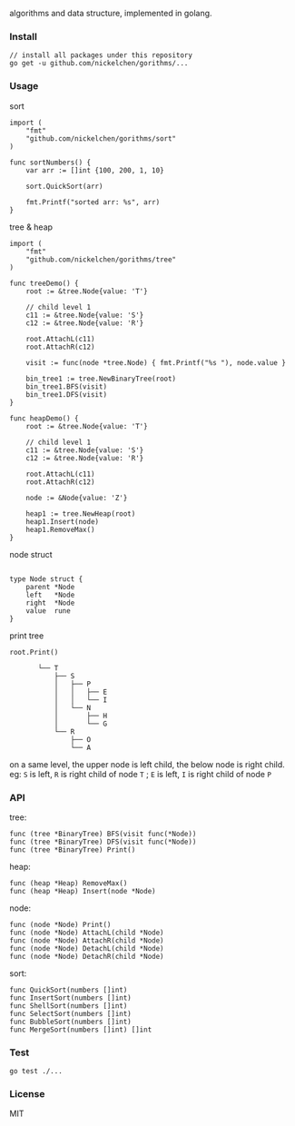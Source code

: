 algorithms and data structure, implemented in golang.

### Install

```
// install all packages under this repository
go get -u github.com/nickelchen/gorithms/...
```

### Usage

sort

```
import (
	"fmt"
	"github.com/nickelchen/gorithms/sort"
)

func sortNumbers() {
	var arr := []int {100, 200, 1, 10}

	sort.QuickSort(arr)

	fmt.Printf("sorted arr: %s", arr)
}

```

tree & heap

```
import (
	"fmt"
	"github.com/nickelchen/gorithms/tree"
)

func treeDemo() {
	root := &tree.Node{value: 'T'}

	// child level 1
	c11 := &tree.Node{value: 'S'}
	c12 := &tree.Node{value: 'R'}

	root.AttachL(c11)
	root.AttachR(c12)

	visit := func(node *tree.Node) { fmt.Printf("%s "), node.value }

	bin_tree1 := tree.NewBinaryTree(root)
	bin_tree1.BFS(visit)
	bin_tree1.DFS(visit)
}

func heapDemo() {
	root := &tree.Node{value: 'T'}

	// child level 1
	c11 := &tree.Node{value: 'S'}
	c12 := &tree.Node{value: 'R'}

	root.AttachL(c11)
	root.AttachR(c12)

	node := &Node{value: 'Z'}

	heap1 := tree.NewHeap(root)
	heap1.Insert(node)
	heap1.RemoveMax()
}
```

node struct

```

type Node struct {
	parent *Node
	left   *Node
	right  *Node
	value  rune
}

```

print tree

```
root.Print()

	   └── T
	       ├── S
	       │   ├── P
	       │   │   ├── E
	       │   │   └── I
	       │   └── N
	       │       ├── H
	       │       └── G
	       └── R
	           ├── O
	           └── A

```

on a same level, the upper node is left child, the below node is right child.
eg: `S` is left, `R` is right child of node `T` ; `E` is left, `I` is right child of node `P`

### API

tree:

```
func (tree *BinaryTree) BFS(visit func(*Node))
func (tree *BinaryTree) DFS(visit func(*Node))
func (tree *BinaryTree) Print()
```

heap:
```
func (heap *Heap) RemoveMax()
func (heap *Heap) Insert(node *Node)
```

node:
```
func (node *Node) Print()
func (node *Node) AttachL(child *Node)
func (node *Node) AttachR(child *Node)
func (node *Node) DetachL(child *Node)
func (node *Node) DetachR(child *Node)
```

sort:
```
func QuickSort(numbers []int)
func InsertSort(numbers []int)
func ShellSort(numbers []int)
func SelectSort(numbers []int)
func BubbleSort(numbers []int)
func MergeSort(numbers []int) []int
```

### Test

```
go test ./...
```

### License

MIT
